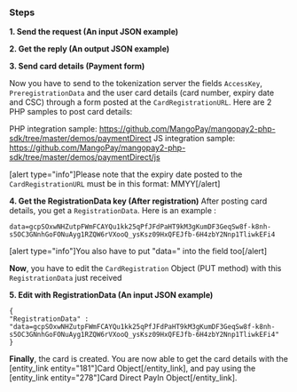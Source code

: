 ### Steps

**1. Send the request (An input JSON example)**

**2. Get the reply (An output JSON example)**

**3. Send card details (Payment form)**

Now you have to send to the tokenization server the fields `AccessKey`, `PreregistrationData` and the user card details (card number, expiry date and CSC) through a form posted at the `CardRegistrationURL`.
Here are 2 PHP samples to post card details:

PHP integration sample: https://github.com/MangoPay/mangopay2-php-sdk/tree/master/demos/paymentDirect
JS integration sample: https://github.com/MangoPay/mangopay2-php-sdk/tree/master/demos/paymentDirect/js

[alert type="info"]Please note that the expiry date posted to the `CardRegistrationURL` must be in this format: MMYY[/alert]

**4. Get the RegistrationData key (After registration)**
 After posting card details, you get a `RegistrationData`. Here is an example :
```
data=gcpSOxwNHZutpFWmFCAYQu1kk25qPfJFdPaHT9kM3gKumDF3GeqSw8f-k8nh-s5OC3GNnhGoFONuAyg1RZQW6rVXooQ_ysKsz09HxQFEJfb-6H4zbY2Nnp1TliwkEFi4 
```
[alert type="info"]You also have to put "data=" into the field too[/alert]

**Now**, you have to edit the `CardRegistration` Object (PUT method) with this `RegistrationData` just received

**5. Edit with RegistrationData (An input JSON example)**
```
{
"RegistrationData" : "data=gcpSOxwNHZutpFWmFCAYQu1kk25qPfJFdPaHT9kM3gKumDF3GeqSw8f-k8nh-s5OC3GNnhGoFONuAyg1RZQW6rVXooQ_ysKsz09HxQFEJfb-6H4zbY2Nnp1TliwkEFi4"
}
```

**Finally**, the card is created. You are now able to get the card details with the [entity_link entity="181"]Card Object[/entity_link], and pay using the [entity_link entity="278"]Card Direct PayIn Object[/entity_link].